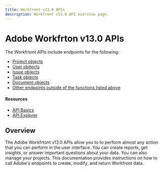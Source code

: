 ```yaml
---
title: Workfront v13.0 APIs
description: Workfront v13.0 API overview page.
---
```


# Adobe Workfrton v13.0 APIs

The Workfrtont APIs include endpoints for the following:

* [Project objects](project.md)
* [User objtects](user.md)
* [Issue objects](issue.md)
* [Task objects](task.md)
* [Document objects](document.md)
* [Other endpoints outside of the functions listed above](other.md)


#### Resources

* [API Basics](https://one.workfront.com/s/document-item?bundleId=the-new-workfront-experience&topicId=Content%2FWF_API%2FGeneral%2Fapi-basics.html&_LANG=enus)
* [API Explorer](https://one.workfront.com/s/api-explorer)

## Overview

The Adobe Workfrtont v13.0 APIs allow you to  to perform almost any action that you can perform in the user interface. You can create reports, get insights, or answer important questions about your data. You can also manage your projects. This documentation provides instructions on how to call Adobe's endpoints to create, modify, and return Workfront data.
